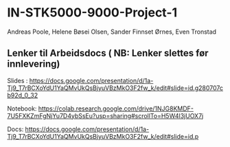 # IN-STK5000-9000-Project-1

Andreas Poole, Helene Bøsei Olsen, Sander Finnset Ørnes, Even Tronstad

## Lenker til Arbeidsdocs ( NB: Lenker slettes før innlevering) 

Slides : https://docs.google.com/presentation/d/1a-Tj9_T7rBCXoYdU1YaQMvUkQsBjyuVBzMkO3F2fw_k/edit#slide=id.g280707cb92d_0_32 

Notebook: https://colab.research.google.com/drive/1NJG8KMDF-7U5FXKZmFgNjYu7D4ybSsEu?usp=sharing#scrollTo=H5W4l3jUOX7j 

Docs: https://docs.google.com/presentation/d/1a-Tj9_T7rBCXoYdU1YaQMvUkQsBjyuVBzMkO3F2fw_k/edit#slide=id.p 

